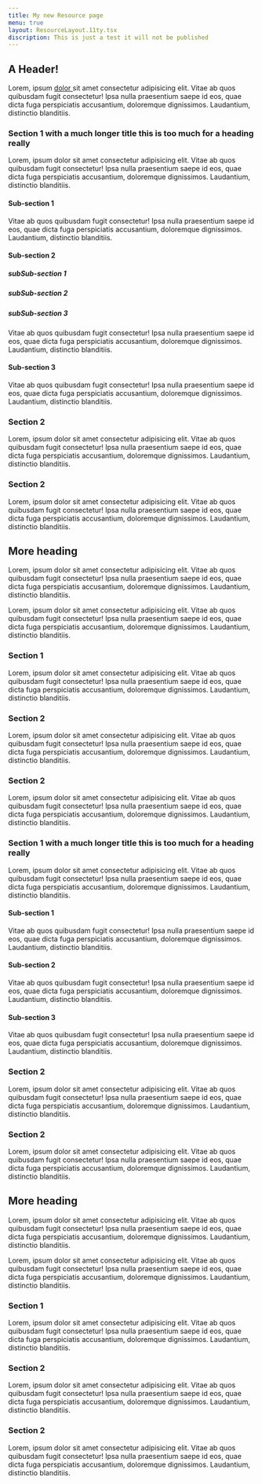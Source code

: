 ```yaml
---
title: My new Resource page
menu: true
layout: ResourceLayout.11ty.tsx
discription: This is just a test it will not be published
---
```


## A Header!

Lorem, ipsum [ dolor ](/my-cool-page/#section-2-1) sit amet consectetur adipisicing elit. Vitae ab quos quibusdam fugit consectetur! Ipsa nulla praesentium saepe id eos, quae dicta fuga perspiciatis accusantium, doloremque dignissimos. Laudantium, distinctio blanditiis.

### Section 1 with a much longer title this is too much for a heading really

Lorem, ipsum dolor sit amet consectetur adipisicing elit. Vitae ab quos quibusdam fugit consectetur! Ipsa nulla praesentium saepe id eos, quae dicta fuga perspiciatis accusantium, doloremque dignissimos. Laudantium, distinctio blanditiis.

#### Sub-section 1

Vitae ab quos quibusdam fugit consectetur! Ipsa nulla praesentium saepe id eos, quae dicta fuga perspiciatis accusantium, doloremque dignissimos. Laudantium, distinctio blanditiis.

#### Sub-section 2

##### subSub-section 1

##### subSub-section 2

##### subSub-section 3

Vitae ab quos quibusdam fugit consectetur! Ipsa nulla praesentium saepe id eos, quae dicta fuga perspiciatis accusantium, doloremque dignissimos. Laudantium, distinctio blanditiis.

#### Sub-section 3

Vitae ab quos quibusdam fugit consectetur! Ipsa nulla praesentium saepe id eos, quae dicta fuga perspiciatis accusantium, doloremque dignissimos. Laudantium, distinctio blanditiis.

### Section 2

Lorem, ipsum dolor sit amet consectetur adipisicing elit. Vitae ab quos quibusdam fugit consectetur! Ipsa nulla praesentium saepe id eos, quae dicta fuga perspiciatis accusantium, doloremque dignissimos. Laudantium, distinctio blanditiis.

### Section 2

Lorem, ipsum dolor sit amet consectetur adipisicing elit. Vitae ab quos quibusdam fugit consectetur! Ipsa nulla praesentium saepe id eos, quae dicta fuga perspiciatis accusantium, doloremque dignissimos. Laudantium, distinctio blanditiis.

## More heading

Lorem, ipsum dolor sit amet consectetur adipisicing elit. Vitae ab quos quibusdam fugit consectetur! Ipsa nulla praesentium saepe id eos, quae dicta fuga perspiciatis accusantium, doloremque dignissimos. Laudantium, distinctio blanditiis.

Lorem, ipsum dolor sit amet consectetur adipisicing elit. Vitae ab quos quibusdam fugit consectetur! Ipsa nulla praesentium saepe id eos, quae dicta fuga perspiciatis accusantium, doloremque dignissimos. Laudantium, distinctio blanditiis.

### Section 1

Lorem, ipsum dolor sit amet consectetur adipisicing elit. Vitae ab quos quibusdam fugit consectetur! Ipsa nulla praesentium saepe id eos, quae dicta fuga perspiciatis accusantium, doloremque dignissimos. Laudantium, distinctio blanditiis.

### Section 2

Lorem, ipsum dolor sit amet consectetur adipisicing elit. Vitae ab quos quibusdam fugit consectetur! Ipsa nulla praesentium saepe id eos, quae dicta fuga perspiciatis accusantium, doloremque dignissimos. Laudantium, distinctio blanditiis.

### Section 2

Lorem, ipsum dolor sit amet consectetur adipisicing elit. Vitae ab quos quibusdam fugit consectetur! Ipsa nulla praesentium saepe id eos, quae dicta fuga perspiciatis accusantium, doloremque dignissimos. Laudantium, distinctio blanditiis.

### Section 1 with a much longer title this is too much for a heading really

Lorem, ipsum dolor sit amet consectetur adipisicing elit. Vitae ab quos quibusdam fugit consectetur! Ipsa nulla praesentium saepe id eos, quae dicta fuga perspiciatis accusantium, doloremque dignissimos. Laudantium, distinctio blanditiis.

#### Sub-section 1

Vitae ab quos quibusdam fugit consectetur! Ipsa nulla praesentium saepe id eos, quae dicta fuga perspiciatis accusantium, doloremque dignissimos. Laudantium, distinctio blanditiis.

#### Sub-section 2

Vitae ab quos quibusdam fugit consectetur! Ipsa nulla praesentium saepe id eos, quae dicta fuga perspiciatis accusantium, doloremque dignissimos. Laudantium, distinctio blanditiis.

#### Sub-section 3

Vitae ab quos quibusdam fugit consectetur! Ipsa nulla praesentium saepe id eos, quae dicta fuga perspiciatis accusantium, doloremque dignissimos. Laudantium, distinctio blanditiis.

### Section 2

Lorem, ipsum dolor sit amet consectetur adipisicing elit. Vitae ab quos quibusdam fugit consectetur! Ipsa nulla praesentium saepe id eos, quae dicta fuga perspiciatis accusantium, doloremque dignissimos. Laudantium, distinctio blanditiis.

### Section 2

Lorem, ipsum dolor sit amet consectetur adipisicing elit. Vitae ab quos quibusdam fugit consectetur! Ipsa nulla praesentium saepe id eos, quae dicta fuga perspiciatis accusantium, doloremque dignissimos. Laudantium, distinctio blanditiis.

## More heading

Lorem, ipsum dolor sit amet consectetur adipisicing elit. Vitae ab quos quibusdam fugit consectetur! Ipsa nulla praesentium saepe id eos, quae dicta fuga perspiciatis accusantium, doloremque dignissimos. Laudantium, distinctio blanditiis.

Lorem, ipsum dolor sit amet consectetur adipisicing elit. Vitae ab quos quibusdam fugit consectetur! Ipsa nulla praesentium saepe id eos, quae dicta fuga perspiciatis accusantium, doloremque dignissimos. Laudantium, distinctio blanditiis.

### Section 1

Lorem, ipsum dolor sit amet consectetur adipisicing elit. Vitae ab quos quibusdam fugit consectetur! Ipsa nulla praesentium saepe id eos, quae dicta fuga perspiciatis accusantium, doloremque dignissimos. Laudantium, distinctio blanditiis.

### Section 2

Lorem, ipsum dolor sit amet consectetur adipisicing elit. Vitae ab quos quibusdam fugit consectetur! Ipsa nulla praesentium saepe id eos, quae dicta fuga perspiciatis accusantium, doloremque dignissimos. Laudantium, distinctio blanditiis.

### Section 2

Lorem, ipsum dolor sit amet consectetur adipisicing elit. Vitae ab quos quibusdam fugit consectetur! Ipsa nulla praesentium saepe id eos, quae dicta fuga perspiciatis accusantium, doloremque dignissimos. Laudantium, distinctio blanditiis.
